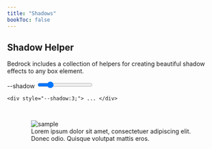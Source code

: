 ```yaml
---
title: "Shadows"
bookToc: false
---
```


## Shadow Helper

Bedrock includes a collection of helpers for creating beautiful shadow effects to any box element.

<div style="--d:flex; --jc:center; --mb:10rem;">
    <div style="--p:1rem; --fx:1; --bg:#eee;">
        <div>
            <label for="shadow">--shadow</label>
            <input class="slider" type="range" id="shadow" name="shadow" min="0" max="20" value="4">
        </div>
        <div class="markdown" style="--maxw:800px; --w:100%; --pos:relative;">
<div class="highlight"><pre class="chroma"><code class="language-html" data-lang="html"><span class="p">&lt;</span><span class="nt">div</span> <span class="na">style</span><span class="o">=</span><span class="s">"<span id="shadow-label">--shadow:3;</span>"</span></span><span class="p"></span><span class="p">&gt;</span> ... <span class="p">&lt;</span><span class="p">/</span><span class="nt">div</span><span class="p">&gt;</span></code></pre>
        </div>
    </div>    
</div>
<div style="--fx:1; padding: 1rem">
        <figure class="demo" style="--maxw:300px; --br:5px; --bg:#fff; --of:hidden; --shadow:4">
        <img src="https://source.unsplash.com/8Rq-VSMyNrU/300x130" alt="sample">
        <figcaption>
            Lorem ipsum dolor sit amet, consectetuer adipiscing elit. Donec odio. Quisque volutpat mattis eros.
        </figcaption>
        </figure>
    </div>
<script>
    liveprop('shadow', '--shadow', '');
</script>
